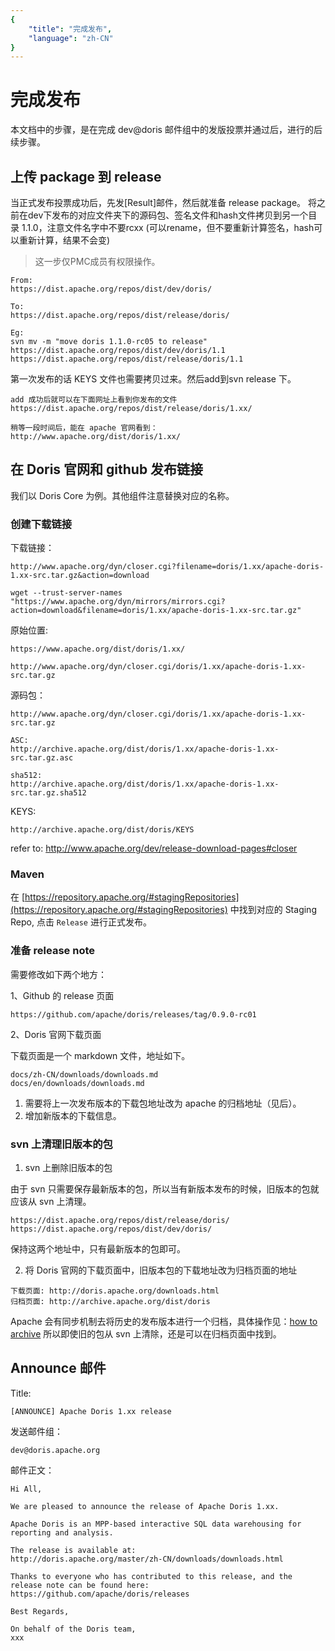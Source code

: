 ```yaml
---
{
    "title": "完成发布",
    "language": "zh-CN"
}
---
```


<!-- 
Licensed to the Apache Software Foundation (ASF) under one
or more contributor license agreements.  See the NOTICE file
distributed with this work for additional information
regarding copyright ownership.  The ASF licenses this file
to you under the Apache License, Version 2.0 (the
"License"); you may not use this file except in compliance
with the License.  You may obtain a copy of the License at

  http://www.apache.org/licenses/LICENSE-2.0

Unless required by applicable law or agreed to in writing,
software distributed under the License is distributed on an
"AS IS" BASIS, WITHOUT WARRANTIES OR CONDITIONS OF ANY
KIND, either express or implied.  See the License for the
specific language governing permissions and limitations
under the License.
-->

# 完成发布

本文档中的步骤，是在完成 dev@doris 邮件组中的发版投票并通过后，进行的后续步骤。

## 上传 package 到 release

当正式发布投票成功后，先发[Result]邮件，然后就准备 release package。
将之前在dev下发布的对应文件夹下的源码包、签名文件和hash文件拷贝到另一个目录 1.1.0，注意文件名字中不要rcxx (可以rename，但不要重新计算签名，hash可以重新计算，结果不会变)

> 这一步仅PMC成员有权限操作。

```
From:
https://dist.apache.org/repos/dist/dev/doris/

To:
https://dist.apache.org/repos/dist/release/doris/

Eg:
svn mv -m "move doris 1.1.0-rc05 to release" https://dist.apache.org/repos/dist/dev/doris/1.1 https://dist.apache.org/repos/dist/release/doris/1.1
```

第一次发布的话 KEYS 文件也需要拷贝过来。然后add到svn release 下。

```
add 成功后就可以在下面网址上看到你发布的文件
https://dist.apache.org/repos/dist/release/doris/1.xx/

稍等一段时间后，能在 apache 官网看到：
http://www.apache.org/dist/doris/1.xx/
```

## 在 Doris 官网和 github 发布链接

我们以 Doris Core 为例。其他组件注意替换对应的名称。

### 创建下载链接

下载链接：

```
http://www.apache.org/dyn/closer.cgi?filename=doris/1.xx/apache-doris-1.xx-src.tar.gz&action=download

wget --trust-server-names "https://www.apache.org/dyn/mirrors/mirrors.cgi?action=download&filename=doris/1.xx/apache-doris-1.xx-src.tar.gz"
```

原始位置:

```
https://www.apache.org/dist/doris/1.xx/

http://www.apache.org/dyn/closer.cgi/doris/1.xx/apache-doris-1.xx-src.tar.gz
```

源码包：

```
http://www.apache.org/dyn/closer.cgi/doris/1.xx/apache-doris-1.xx-src.tar.gz

ASC:
http://archive.apache.org/dist/doris/1.xx/apache-doris-1.xx-src.tar.gz.asc

sha512:
http://archive.apache.org/dist/doris/1.xx/apache-doris-1.xx-src.tar.gz.sha512
```

KEYS:
```
http://archive.apache.org/dist/doris/KEYS
```

refer to: <http://www.apache.org/dev/release-download-pages#closer>

### Maven

在 [https://repository.apache.org/#stagingRepositories](https://repository.apache.org/#stagingRepositories) 中找到对应的 Staging Repo, 点击 `Release` 进行正式发布。

### 准备 release note

需要修改如下两个地方：

1、Github 的 release 页面

```
https://github.com/apache/doris/releases/tag/0.9.0-rc01
```

2、Doris 官网下载页面

下载页面是一个 markdown 文件，地址如下。
```
docs/zh-CN/downloads/downloads.md
docs/en/downloads/downloads.md
```

1. 需要将上一次发布版本的下载包地址改为 apache 的归档地址（见后）。
2. 增加新版本的下载信息。

### svn 上清理旧版本的包

1. svn 上删除旧版本的包

由于 svn 只需要保存最新版本的包，所以当有新版本发布的时候，旧版本的包就应该从 svn 上清理。

```
https://dist.apache.org/repos/dist/release/doris/
https://dist.apache.org/repos/dist/dev/doris/
```
保持这两个地址中，只有最新版本的包即可。

2. 将 Doris 官网的下载页面中，旧版本包的下载地址改为归档页面的地址 

```
下载页面: http://doris.apache.org/downloads.html
归档页面: http://archive.apache.org/dist/doris
```

Apache 会有同步机制去将历史的发布版本进行一个归档，具体操作见：[how to archive](https://www.apache.org/legal/release-policy.html#how-to-archive)
所以即使旧的包从 svn 上清除，还是可以在归档页面中找到。

## Announce 邮件

Title:

```
[ANNOUNCE] Apache Doris 1.xx release
```

发送邮件组：

```
dev@doris.apache.org
```

邮件正文：

```
Hi All,

We are pleased to announce the release of Apache Doris 1.xx.

Apache Doris is an MPP-based interactive SQL data warehousing for reporting and analysis.

The release is available at:
http://doris.apache.org/master/zh-CN/downloads/downloads.html

Thanks to everyone who has contributed to this release, and the release note can be found here:
https://github.com/apache/doris/releases

Best Regards,

On behalf of the Doris team,
xxx

